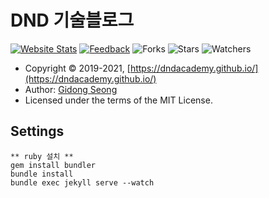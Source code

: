 # DND 기술블로그

[![Website Stats](https://img.shields.io/website-up-down-green-red/http/monip.org.svg)](https://dndacademy.github.io) [![Feedback](https://img.shields.io/badge/Ask%20me-anything-1abc9c.svg)](https://dnd.channel.io/) ![Forks](https://img.shields.io/github/forks/DNDACADEMY/dndacademy.github.io.svg) ![Stars](https://img.shields.io/github/stars/DNDACADEMY/dndacademy.github.io.svg) ![Watchers](https://img.shields.io/github/watchers/DNDACADEMY/dndacademy.github.io.svg)

- Copyright &copy; 2019-2021, [https://dndacademy.github.io/](https://dndacademy.github.io/)
- Author: [Gidong Seong](https://sgd122.github.io/)
- Licensed under the terms of the MIT License.

## Settings

```
** ruby 설치 **
gem install bundler
bundle install
bundle exec jekyll serve --watch
```
